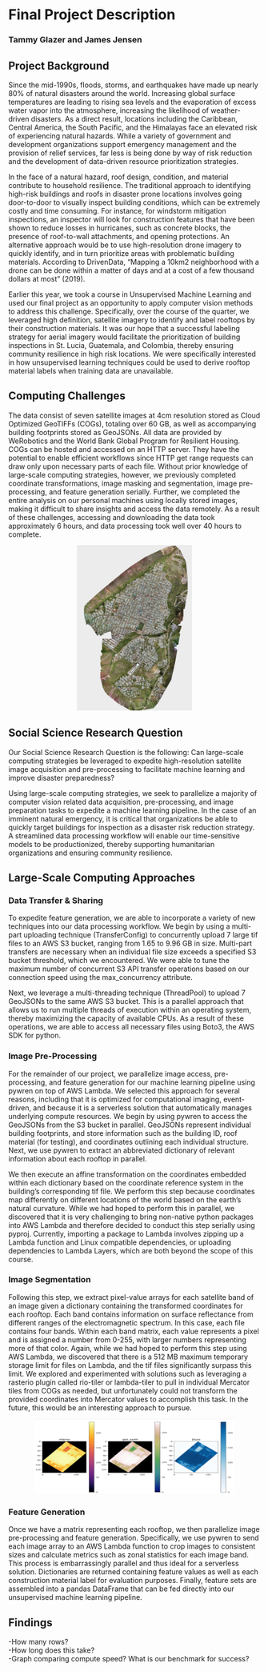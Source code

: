 # Final Project Description

### Tammy Glazer and James Jensen

## Project Background

Since the mid-1990s, floods, storms, and earthquakes have made up nearly 80% of natural disasters around the world. Increasing global surface temperatures are leading to rising sea levels and the evaporation of excess water vapor into the atmosphere, increasing the likelihood of weather-driven disasters. As a direct result, locations including the Caribbean, Central America, the South Pacific, and the Himalayas face an elevated risk of experiencing natural hazards. While a variety of government and development organizations support emergency management and the provision of relief services, far less is being done by way of risk reduction and the development of data-driven resource prioritization strategies.  
  
In the face of a natural hazard, roof design, condition, and material contribute to household resilience. The traditional approach to identifying high-risk buildings and roofs in disaster prone locations involves going door-to-door to visually inspect building conditions, which can be extremely costly and time consuming. For instance, for windstorm mitigation inspections, an inspector will look for construction features that have been shown to reduce losses in hurricanes, such as concrete blocks, the presence of roof-to-wall attachments, and opening protections. An alternative approach would be to use high-resolution drone imagery to quickly identify, and in turn prioritize areas with problematic building materials. According to DrivenData, “Mapping a 10km2 neighborhood with a drone can be done within a matter of days and at a cost of a few thousand dollars at most” (2019).  
  
Earlier this year, we took a course in Unsupervised Machine Learning and used our final project as an opportunity to apply computer vision methods to address this challenge. Specifically, over the course of the quarter, we leveraged high definition, satellite imagery to identify and label rooftops by their construction materials. It was our hope that a successful labeling strategy for aerial imagery would facilitate the prioritization of building inspections in St. Lucia, Guatemala, and Colombia, thereby ensuring community resilience in high risk locations. We were specifically interested in how unsupervised learning techniques could be used to derive rooftop material labels when training data are unavailable.  

## Computing Challenges

The data consist of seven satellite images at 4cm resolution stored as Cloud Optimized GeoTIFFs (COGs), totaling over 60 GB, as well as accompanying building footprints stored as GeoJSONs. All data are provided by WeRobotics and the World Bank Global Program for Resilient Housing. COGs can be hosted and accessed on an HTTP server. They have the potential to enable efficient workflows since HTTP get range requests can draw only upon necessary parts of each file. Without prior knowledge of large-scale computing strategies, however, we previously completed coordinate transformations, image masking and segmentation, image pre-processing, and feature generation serially. Further, we completed the entire analysis on our personal machines using locally stored images, making it difficult to share insights and access the data remotely. As a result of these challenges, accessing and downloading the data took approximately 6 hours, and data processing took well over 40 hours to complete.  

<p align="center">
  <img src="tif_image.png" width="230" height="330">
</p>

## Social Science Research Question

Our Social Science Research Question is the following: Can large-scale computing strategies be leveraged to expedite high-resolution satellite image acquisition and pre-processing to facilitate machine learning and improve disaster preparedness?  
  
Using large-scale computing strategies, we seek to parallelize a majority of computer vision related data acquisition, pre-processing, and image preparation tasks to expedite a machine learning pipeline. In the case of an imminent natural emergency, it is critical that organizations be able to quickly target buildings for inspection as a disaster risk reduction strategy. A streamlined data processing workflow will enable our time-sensitive models to be productionized, thereby supporting humanitarian organizations and ensuring community resilience.  

## Large-Scale Computing Approaches

### Data Transfer & Sharing

To expedite feature generation, we are able to incorporate a variety of new techniques into our data processing workflow. We begin by using a multi-part uploading technique (TransferConfig) to concurrently upload 7 large tif files to an AWS S3 bucket, ranging from 1.65 to 9.96 GB in size. Multi-part transfers are necessary when an individual file size exceeds a specified S3 bucket threshold, which we encountered. We were able to tune the maximum number of concurrent S3 API transfer operations based on our connection speed using the max_concurrency attribute.  
  
Next, we leverage a multi-threading technique (ThreadPool) to upload 7 GeoJSONs to the same AWS S3 bucket. This is a parallel approach that allows us to run multiple threads of execution within an operating system, thereby maximizing the capacity of available CPUs. As a result of these operations, we are able to access all necessary files using Boto3, the AWS SDK for python.  

### Image Pre-Processing
  
For the remainder of our project, we parallelize image access, pre-processing, and feature generation for our machine learning pipeline using pywren on top of AWS Lambda. We selected this approach for several reasons, including that it is optimized for computational imaging, event-driven, and because it is a serverless solution that automatically manages underlying compute resources. We begin by using pywren to access the GeoJSONs from the S3 bucket in parallel. GeoJSONs represent individual building footprints, and store information such as the building ID, roof material (for testing), and coordinates outlining each individual structure. Next, we use pywren to extract an abbreviated dictionary of relevant information about each rooftop in parallel.  

We then execute an affine transformation on the coordinates embedded within each dictionary based on the coordinate reference system in the building’s corresponding tif file. We perform this step because coordinates map differently on different locations of the world based on the earth’s natural curvature. While we had hoped to perform this in parallel, we discovered that it is very challenging to bring non-native python packages into AWS Lambda and therefore decided to conduct this step serially using pyproj. Currently, importing a  package to Lambda involves zipping up a Lambda function and Linux compatible dependencies, or uploading dependencies to Lambda Layers, which are both beyond the scope of this course.  

### Image Segmentation
  
Following this step, we extract pixel-value arrays for each satellite band of an image given a dictionary containing the transformed coordinates for each rooftop. Each band contains information on surface reflectance from different ranges of the electromagnetic spectrum. In this case, each file contains four bands. Within each band matrix, each value represents a pixel and is assigned a number from 0-255, with larger numbers representing more of that color. Again, while we had hoped to perform this step using AWS Lambda, we discovered that there is a 512 MB maximum temporary storage limit for files on Lambda, and the tif files significantly surpass this limit. We explored and experimented with solutions such as leveraging a rasterio plugin called rio-tiler or lambda-tiler to pull in individual Mercator tiles from COGs as needed, but unfortunately could not transform the provided coordinates into Mercator values to accomplish this task. In the future, this would be an interesting approach to pursue. 

<p align="center">
  <img src="band_image.png" width="400" height="150">
</p> 

### Feature Generation
  
Once we have a matrix representing each rooftop, we then parallelize image pre-processing and feature generation. Specifically, we use pywren to send each image array to an AWS Lambda function to crop images to consistent sizes and calculate metrics such as zonal statistics for each image band. This process is embarrassingly parallel and thus ideal for a serverless solution. Dictionaries are returned containing feature values as well as each construction material label for evaluation purposes. Finally, feature sets are assembled into a pandas DataFrame that can be fed directly into our unsupervised machine learning pipeline.  

## Findings

-How many rows?  
-How long does this take?  
-Graph comparing compute speed? What is our benchmark for success?  

